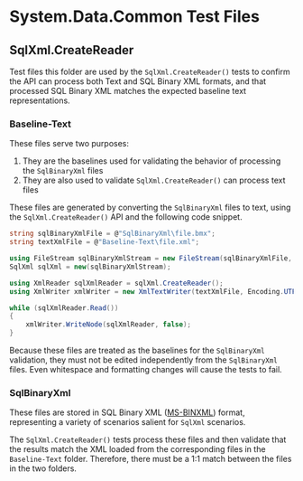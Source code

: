 # System.Data.Common Test Files

## SqlXml.CreateReader

Test files this folder are used by the `SqlXml.CreateReader()` tests to confirm the API can process both Text and SQL Binary XML formats, and that processed SQL Binary XML matches the expected baseline text representations.

### Baseline-Text

These files serve two purposes:

1. They are the baselines used for validating the behavior of processing the `SqlBinaryXml` files
2. They are also used to validate `SqlXml.CreateReader()` can process text files

These files are generated by converting the `SqlBinaryXml` files to text, using the `SqlXml.CreateReader()` API and the following code snippet.

```c#
string sqlBinaryXmlFile = @"SqlBinaryXml\file.bmx";
string textXmlFile = @"Baseline-Text\file.xml";

using FileStream sqlBinaryXmlStream = new FileStream(sqlBinaryXmlFile, FileMode.Open);
SqlXml sqlXml = new(sqlBinaryXmlStream);

using XmlReader sqlXmlReader = sqlXml.CreateReader();
using XmlWriter xmlWriter = new XmlTextWriter(textXmlFile, Encoding.UTF8);

while (sqlXmlReader.Read())
{
    xmlWriter.WriteNode(sqlXmlReader, false);
}
```

Because these files are treated as the baselines for the `SqlBinaryXml` validation, they must not be edited independently from the `SqlBinaryXml` files. Even whitespace and formatting changes will cause the tests to fail.

### SqlBinaryXml

These files are stored in SQL Binary XML ([MS-BINXML](https://learn.microsoft.com/en-us/openspecs/sql_server_protocols/ms-binxml/d5bd1f42-8643-435c-a0df-0ba8680a19ee)) format, representing a variety of scenarios salient for `SqlXml` scenarios.

The `SqlXml.CreateReader()` tests process these files and then validate that the results match the XML loaded from the corresponding files in the `Baseline-Text` folder. Therefore, there must be a 1:1 match between the files in the two folders.
